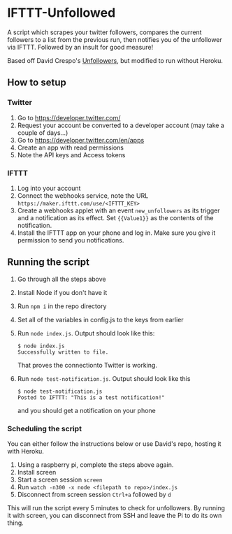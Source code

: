 # IFTTT-Unfollowed
A script which scrapes your twitter followers, compares the current followers to a list from the previous run, then notifies you of the unfollower via IFTTT. Followed by an insult for good measure!

Based off David Crespo's [Unfollowers](https://github.com/david-crespo/unfollowers), but modified to run without Heroku.

## How to setup

### Twitter

1. Go to https://developer.twitter.com/
2. Request your account be converted to a developer account (may take a couple of days...)
3. Go to https://developer.twitter.com/en/apps
4. Create an app with read permissions
5. Note the API keys and Access tokens

### IFTTT

1. Log into your account
2. Connect the webhooks service, note the URL `https://maker.ifttt.com/use/<IFTTT_KEY>`
3. Create a webhooks applet with an event `new_unfollowers` as its trigger and a notification as its effect. Set `{{Value1}}` as the contents of the notification.
4. Install the IFTTT app on your phone and log in. Make sure you give it permission to send you notifications.

## Running the script

1. Go through all the steps above
1. Install Node if you don't have it
1. Run `npm i` in the repo directory
1. Set all of the variables in config.js to the keys from earlier
1. Run `node index.js`. Output should look like this:

    ```
    $ node index.js
    Successfully written to file.
    ```
    That proves the connectionto Twitter is working.
1. Run `node test-notification.js`. Output should look like this

    ```
    $ node test-notification.js
    Posted to IFTTT: "This is a test notification!"
    ```
    and you should get a notification on your phone
### Scheduling the script
You can either follow the instructions below or use David's repo, hosting it with Heroku.

1. Using a raspberry pi, complete the steps above again.
1. Install screen
1. Start a screen session `screen`
1. Run `watch -n300 -x node <filepath to repo>/index.js`
1. Disconnect from screen session `Ctrl+a` followed by `d`

This will run the script every 5 minutes to check for unfollowers. By running it with screen, 
you can disconnect from SSH and leave the Pi to do its own thing.
